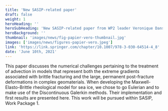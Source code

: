 ```yaml
---
title: 'New SASIP-related paper'
draft: false
weight: 1
heroHeading: ''
heroSubHeading: 'New SASIP-related paper from WP2 leader Veronique Dansereau et al.'
heroBackground: ''
thumbnail: 'images/news/fig-papier-vero-thumbnail.jpg'
images: ['images/news/figures-papier-vero.jpeg']
link: 'https://link.springer.com/chapter/10.1007/978-3-030-64514-4_8'
date: 'June 10th, 2021'
---
```

This paper discusses the numerical challenges pertaining to the treatment of advection in models that represent both the extreme gradients associated with brittle fracturing and the large, permanent post-fracture deformations in complex geomaterials. When developing the Maxwell-Elasto-Brittle rheological model for sea ice, we chose to go Eulerian and to make use of the Discontinuous Galerkin methods. Their implementation and first results are presented here. This work will be pursued within SASIP, Work Package 1.
